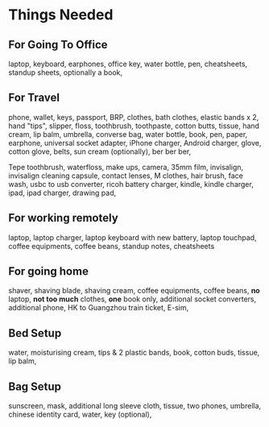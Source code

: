 # Things Needed

## For Going To Office

laptop, keyboard, earphones, office key, water bottle, pen, cheatsheets,
standup sheets, optionally a book,

## For Travel

phone, wallet, keys,
passport, BRP,
clothes, bath clothes, elastic bands x 2, hand "tips", slipper,
floss, toothbrush, toothpaste,
cotton butts, tissue,
hand cream, lip balm, umbrella, converse bag,
water bottle,
book, pen, paper,
earphone, universal socket adapter, iPhone charger, Android charger,
glove, cotton glove,
belts,
sun cream (optionally),
ber ber ber,

Tepe toothbrush, waterfloss, make ups, camera, 35mm film, invisalign, invisalign
cleaning capsule, contact lenses, M clothes, hair brush,
face wash, usbc to usb converter, ricoh battery charger, 
kindle, kindle charger, ipad, ipad charger, drawing pad,

## For working remotely

laptop, laptop charger, laptop keyboard with new battery, laptop touchpad, 
coffee equipments, coffee beans,
standup notes, cheatsheets

## For going home

shaver, shaving blade, shaving cream,
coffee equipments, coffee beans,
**no** laptop, **not too much** clothes, **one** book only,
additional socket converters, additional phone,
HK to Guangzhou train ticket,
E-sim, 

## Bed Setup

water, moisturising cream, tips & 2 plastic bands, book, cotton buds, tissue,
lip balm,

## Bag Setup

sunscreen, mask, additional long sleeve cloth, tissue, two phones, umbrella,
chinese identity card, water, key (optional),
